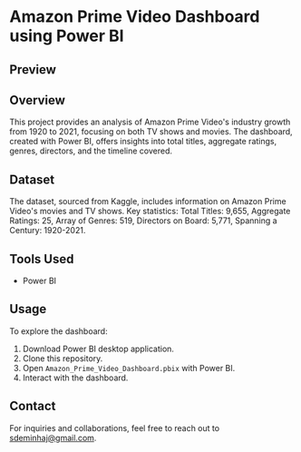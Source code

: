 # Amazon Prime Video Dashboard using Power BI

## Preview



## Overview

This project provides an analysis of Amazon Prime Video's industry growth from 1920 to 2021, focusing on both TV shows and movies. The dashboard, created with Power BI, offers insights into total titles, aggregate ratings, genres, directors, and the timeline covered.

## Dataset

The dataset, sourced from Kaggle, includes information on Amazon Prime Video's movies and TV shows. Key statistics: Total Titles: 9,655, Aggregate Ratings: 25, Array of Genres: 519, Directors on Board: 5,771, Spanning a Century: 1920-2021.

## Tools Used

- Power BI

## Usage

To explore the dashboard:

1. Download Power BI desktop application.
2. Clone this repository.
3. Open `Amazon_Prime_Video_Dashboard.pbix` with Power BI.
4. Interact with the dashboard.

## Contact

For inquiries and collaborations, feel free to reach out to sdeminhaj@gmail.com.
